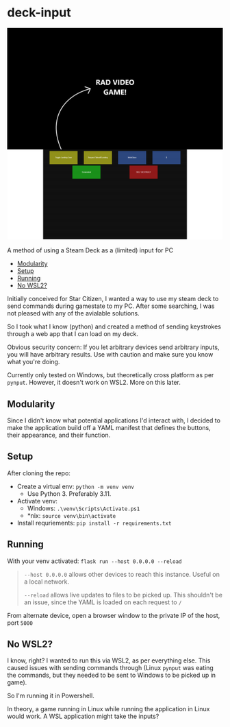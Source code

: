 # deck-input

![Example Image](/readme_images/example.png)

A method of using a Steam Deck as a (limited) input for PC

<!-- START doctoc generated TOC please keep comment here to allow auto update -->
<!-- DON'T EDIT THIS SECTION, INSTEAD RE-RUN doctoc TO UPDATE -->

- [Modularity](#modularity)
- [Setup](#setup)
- [Running](#running)
- [No WSL2?](#no-wsl2)

<!-- END doctoc generated TOC please keep comment here to allow auto update -->

Initially conceived for Star Citizen, I wanted a way to use my steam deck to
send commands during gamestate to my PC. After some searching, I was not pleased
with any of the avialable solutions.

So I took what I know (python) and created a method of sending keystrokes
through a web app that I can load on my deck.

Obvious security concern: If you let arbitrary devices send arbitrary inputs,
you will have arbitrary results. Use with caution and make sure you know what
you're doing.

Currently only tested on Windows, but theoretically cross platform as per
`pynput`. However, it doesn't work on WSL2. More on this later.

## Modularity

Since I didn't know what potential applications I'd interact with, I decided to
make the application build off a YAML manifest that defines the buttons,
their appearance, and their function.

## Setup

After cloning the repo:

- Create a virtual env: `python -m venv venv`
  - Use Python 3. Preferably 3.11.
- Activate venv:
  - Windows: `.\venv\Scripts\Activate.ps1`
  - *nix: `source venv\bin\activate`
- Install requriements: `pip install -r requirements.txt`

## Running

With your venv activated:
`flask run --host 0.0.0.0 --reload`

> `--host 0.0.0.0` allows other devices to reach this instance. Useful on a
> local network.
>
> `--reload` allows live updates to files to be picked up. This shouldn't be an
> issue, since the YAML is loaded on each request to `/`

From alternate device, open a browser window to the private IP of the host,
port `5000`

## No WSL2?

I know, right? I wanted to run this via WSL2, as per everything else. This
caused issues with sending commands through (Linux `pynput` was eating the
commands, but they needed to be sent to Windows to be picked up in game).

So I'm running it in Powershell.

In theory, a game running in Linux while running the application in Linux would
work. A WSL application might take the inputs?
